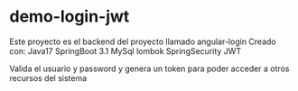 # demo-login-jwt
Este proyecto es el backend del proyecto llamado angular-login
Creado con:
Java17
SpringBoot 3.1
MySql
lombok
SpringSecurity
JWT

Valida el usuario y password y genera un token para poder acceder a otros recursos del sistema 
